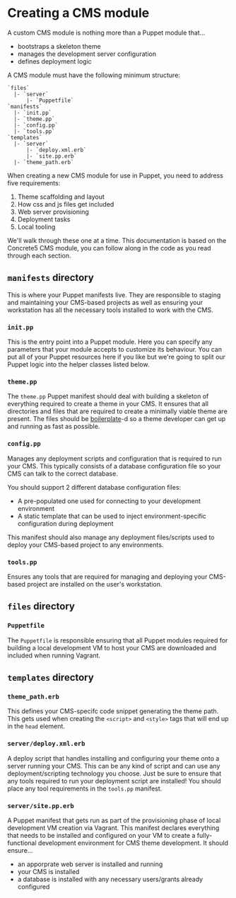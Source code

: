 # Creating a CMS module

A custom CMS module is nothing more than a Puppet module that...

- bootstraps a skeleton theme
- manages the development server configuration
- defines deployment logic

A CMS module must have the following minimum structure:

    `files`
      |- `server`
          |- `Puppetfile`
    `manifests`
      |- `init.pp`
      |- `theme.pp`
      |- `config.pp`
      |- `tools.pp`
    `templates`
      |- `server`
          |- `deploy.xml.erb`
          |- `site.pp.erb`
      |- `theme_path.erb`

When creating a new CMS module for use in Puppet, you need to address five requirements:

1. Theme scaffolding and layout
2. How css and js files get included
3. Web server provisioning
4. Deployment tasks
5. Local tooling

We'll walk through these one at a time. This documentation is based on the Concrete5 CMS module, you can follow along in the code as you read through each section.

## `manifests` directory

This is where your Puppet manifests live. They are responsible to staging and maintaining your CMS-based projects as well as ensuring your workstation has all the necessary tools installed to work with the CMS.

### `init.pp`

This is the entry point into a Puppet module. Here you can specify any parameters that your module accepts to customize its behaviour. You can put all of your Puppet resources here if you like but we're going to split our Puppet logic into the helper classes listed below.

### `theme.pp`

The `theme.pp` Puppet manifest should deal with building a skeleton of everything required to create a theme in your CMS. It ensures that all directories and files that are required to create a minimally viable theme are present. The files should be [boilerplate](http://test.com)-d so a theme developer can get up and running as fast as possible.

### `config.pp`

Manages any deployment scripts and configuration that is required to run your CMS. This typically consists of a database configuration file so your CMS can talk to the correct database.

You should support 2 different database configuration files:
  - A pre-populated one used for connecting to your development environment
  - A static template that can be used to inject environment-specific configuration during deployment

This manifest should also manage any deployment files/scripts used to deploy your CMS-based project to any environments.

### `tools.pp`

Ensures any tools that are required for managing and deploying your CMS-based project are installed on the user's workstation.

## `files` directory

### `Puppetfile`

The `Puppetfile` is responsible ensuring that all Puppet modules required for building a local development VM to host your CMS are downloaded and included when running Vagrant.

## `templates` directory

### `theme_path.erb`

This defines your CMS-specifc code snippet generating the theme path. This gets used when creating the `<script>` and `<style>` tags that will end up in the `head` element.

### `server/deploy.xml.erb`

A deploy script that handles installing and configuring your theme onto a server running your CMS. This can be any kind of script and can use any deployment/scripting technology you choose. Just be sure to ensure that any tools required to run your deployment script are installed! You should place any tool requirements in the `tools.pp` manifest.

### `server/site.pp.erb`

A Puppet manifest that gets run as part of the provisioning phase of local development VM creation via Vagrant. This manifest declares everything that needs to be installed and configured on your VM to create a fully-functional development environment for CMS theme development. It should ensure...

- an apporprate web server is installed and running
- your CMS is installed
- a database is installed with any necessary users/grants already configured
